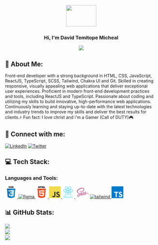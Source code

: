 <h3 align="center">
  <img src="https://media.giphy.com/media/8L1Ln4gOOabZIz0Q0s/giphy.gif" width="100" height="70">
</h3>

<h3 align="center">
  Hi, I'm David Temitope Micheal
</h3>

<p align="center">
  <a><img src="https://readme-typing-svg.herokuapp.com?font=poppins&center=true&vCenter=true&lines=Experienced+ReactJs+Developer;Skillfull+Frontend+Engineer;2%2B+years+of+coding+experience;"></a>
</p>

## 💫 About Me:

Front-end developer with a strong background in HTML, CSS, JavaScript, ReactJS, TypeScript, SCSS, Tailwind, Chakra UI and Git. Skilled in creating responsive, visually appealing web applications that deliver exceptional user experiences. Proficient in modern front-end development practices and tools, including ReactJS and TypeScript. Passionate about coding and utilizing my skills to build innovative, high-performance web applications. Continuously learning and staying up-to-date with the latest technologies and industry trends to improve my skills and deliver the best results for clients.⚡ Fun fact: I love christ and i'm a Gamer (Call of DUTY)🎮

## 📱 Connect with me:
 [![LinkedIn](https://img.shields.io/badge/LinkedIn-%230077B5.svg?logo=linkedin&logoColor=white)](https://www.linkedin.com/in/david-temitope-0532481b7/) [![Twitter](https://img.shields.io/badge/Twitter-%231DA1F2.svg?logo=Twitter&logoColor=white)](https://twitter.com/TOPSHI_)

## 💻 Tech Stack:

<h3 align="left">Languages and Tools:</h3>
<p align="left"> <a href="https://www.w3schools.com/css/" target="_blank" rel="noreferrer"> <img src="https://raw.githubusercontent.com/devicons/devicon/master/icons/css3/css3-original-wordmark.svg" alt="css3" width="40" height="40"/> </a> <a href="https://www.figma.com/" target="_blank" rel="noreferrer"> <img src="https://www.vectorlogo.zone/logos/figma/figma-icon.svg" alt="figma" width="40" height="40"/> </a> <a href="https://www.w3.org/html/" target="_blank" rel="noreferrer"> <img src="https://raw.githubusercontent.com/devicons/devicon/master/icons/html5/html5-original-wordmark.svg" alt="html5" width="40" height="40"/> </a> <a href="https://developer.mozilla.org/en-US/docs/Web/JavaScript" target="_blank" rel="noreferrer"> <img src="https://raw.githubusercontent.com/devicons/devicon/master/icons/javascript/javascript-original.svg" alt="javascript" width="40" height="40"/> </a> <a href="https://www.postgresql.org" target="_blank" rel="noreferrer"> <a href="https://reactjs.org/" target="_blank" rel="noreferrer"> <img src="https://raw.githubusercontent.com/devicons/devicon/master/icons/react/react-original-wordmark.svg" alt="react" width="40" height="40"/> </a>   <img  <a href="https://sass-lang.com" target="_blank" rel="noreferrer"> <img src="https://raw.githubusercontent.com/devicons/devicon/master/icons/sass/sass-original.svg" alt="sass" width="40" height="40"/> </a> <a href="https://tailwindcss.com/" target="_blank" rel="noreferrer"> <img src="https://www.vectorlogo.zone/logos/tailwindcss/tailwindcss-icon.svg" alt="tailwind" width="40" height="40"/> </a> <a href="https://www.typescriptlang.org/" target="_blank" rel="noreferrer"> <img src="https://raw.githubusercontent.com/devicons/devicon/master/icons/typescript/typescript-original.svg" alt="typescript" width="40" height="40"/> </a> </p>

## 📊 GitHub Stats:
![](https://github-readme-stats.vercel.app/api?username=teecod3&theme=react&hide_border=true&include_all_commits=true&count_private=true)<br/>
![](https://github-readme-streak-stats.herokuapp.com/?user=teecod3&theme=react&hide_border=true)<br/>
![](https://github-readme-stats.vercel.app/api/top-langs/?username=teecod3&theme=react&hide_border=true&include_all_commits=true&count_private=true&layout=compact)


